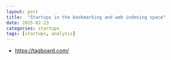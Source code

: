 ```yaml
---
layout: post
title:  "Startups in the bookmarking and web indexing space"
date: 2015-02-23
categories: startups
tags: [startups, analysis]
---
```


* https://tagboard.com/
